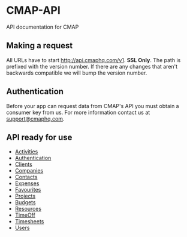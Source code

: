 # CMAP-API
API documentation for CMAP

## Making a request
All URLs have to start http://api.cmaphq.com/v1. **SSL Only**. The path is prefixed with the version number. If there are any changes that aren't backwards compatible we will bump the version number.

## Authentication
Before your app can request data from CMAP's API you must obtain a consumer key from us. For more information contact us at support@cmaphq.com.

## API ready for use

- [Activities](https://github.com/jmedialtd/CMAP-API/blob/master/Sections/Activities.md)
- [Authentication](https://github.com/jmedialtd/CMAP-API/blob/master/Sections/Authentication.md)
- [Clients](https://github.com/jmedialtd/CMAP-API/blob/master/Sections/Clients.md)
- [Companies](https://github.com/jmedialtd/CMAP-API/blob/master/Sections/Companies.md)
- [Contacts](https://github.com/jmedialtd/CMAP-API/blob/master/Sections/Contacts.md)
- [Expenses](https://github.com/jmedialtd/CMAP-API/blob/master/Sections/Expenses.md)
- [Favourites](https://github.com/jmedialtd/CMAP-API/blob/master/Sections/Favourites.md)
- [Projects](https://github.com/jmedialtd/CMAP-API/blob/master/Sections/Projects.md)
- [Budgets](https://github.com/jmedialtd/CMAP-API/blob/master/Sections/Budgets.md)
- [Resources](https://github.com/jmedialtd/CMAP-API/blob/master/Sections/Resources.md)
- [TimeOff](https://github.com/jmedialtd/CMAP-API/blob/master/Sections/TimeOff.md)
- [Timesheets](https://github.com/jmedialtd/CMAP-API/blob/master/Sections/Timesheets.md)
- [Users](https://github.com/jmedialtd/CMAP-API/blob/master/Sections/Users.md)
